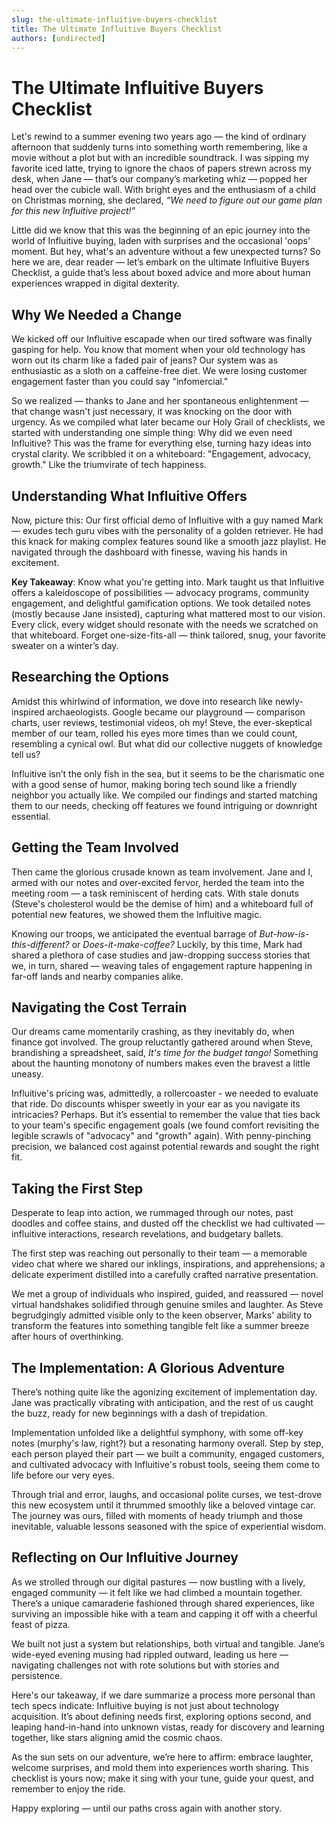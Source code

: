 ```yaml
---
slug: the-ultimate-influitive-buyers-checklist
title: The Ultimate Influitive Buyers Checklist
authors: [undirected]
---
```



# The Ultimate Influitive Buyers Checklist

Let's rewind to a summer evening two years ago — the kind of ordinary afternoon that suddenly turns into something worth remembering, like a movie without a plot but with an incredible soundtrack. I was sipping my favorite iced latte, trying to ignore the chaos of papers strewn across my desk, when Jane — that’s our company’s marketing whiz — popped her head over the cubicle wall. With bright eyes and the enthusiasm of a child on Christmas morning, she declared, *“We need to figure out our game plan for this new Influitive project!”*

Little did we know that this was the beginning of an epic journey into the world of Influitive buying, laden with surprises and the occasional 'oops' moment. But hey, what's an adventure without a few unexpected turns? So here we are, dear reader — let’s embark on the ultimate Influitive Buyers Checklist, a guide that’s less about boxed advice and more about human experiences wrapped in digital dexterity.

## Why We Needed a Change

We kicked off our Influitive escapade when our tired software was finally gasping for help. You know that moment when your old technology has worn out its charm like a faded pair of jeans? Our system was as enthusiastic as a sloth on a caffeine-free diet. We were losing customer engagement faster than you could say "infomercial." 

So we realized — thanks to Jane and her spontaneous enlightenment — that change wasn't just necessary, it was knocking on the door with urgency. As we compiled what later became our Holy Grail of checklists, we started with understanding one simple thing: Why did we even need Influitive? This was the frame for everything else, turning hazy ideas into crystal clarity. We scribbled it on a whiteboard: "Engagement, advocacy, growth." Like the triumvirate of tech happiness.

## Understanding What Influitive Offers

Now, picture this: Our first official demo of Influitive with a guy named Mark — exudes tech guru vibes with the personality of a golden retriever. He had this knack for making complex features sound like a smooth jazz playlist. He navigated through the dashboard with finesse, waving his hands in excitement.

**Key Takeaway**: Know what you're getting into. Mark taught us that Influitive offers a kaleidoscope of possibilities — advocacy programs, community engagement, and delightful gamification options. We took detailed notes (mostly because Jane insisted), capturing what mattered most to our vision. Every click, every widget should resonate with the needs we scratched on that whiteboard. Forget one-size-fits-all — think tailored, snug, your favorite sweater on a winter’s day.

## Researching the Options

Amidst this whirlwind of information, we dove into research like newly-inspired archaeologists. Google became our playground — comparison charts, user reviews, testimonial videos, oh my! Steve, the ever-skeptical member of our team, rolled his eyes more times than we could count, resembling a cynical owl. But what did our collective nuggets of knowledge tell us?

Influitive isn’t the only fish in the sea, but it seems to be the charismatic one with a good sense of humor, making boring tech sound like a friendly neighbor you actually like. We compiled our findings and started matching them to our needs, checking off features we found intriguing or downright essential.

## Getting the Team Involved

Then came the glorious crusade known as team involvement. Jane and I, armed with our notes and over-excited fervor, herded the team into the meeting room — a task reminiscent of herding cats. With stale donuts (Steve's cholesterol would be the demise of him) and a whiteboard full of potential new features, we showed them the Influitive magic.

Knowing our troops, we anticipated the eventual barrage of *But-how-is-this-different?* or *Does-it-make-coffee?* Luckily, by this time, Mark had shared a plethora of case studies and jaw-dropping success stories that we, in turn, shared — weaving tales of engagement rapture happening in far-off lands and nearby companies alike.

## Navigating the Cost Terrain

Our dreams came momentarily crashing, as they inevitably do, when finance got involved. The group reluctantly gathered around when Steve, brandishing a spreadsheet, said, *It's time for the budget tango!* Something about the haunting monotony of numbers makes even the bravest a little uneasy. 

Influitive's pricing was, admittedly, a rollercoaster - we needed to evaluate that ride. Do discounts whisper sweetly in your ear as you navigate its intricacies? Perhaps. But it’s essential to remember the value that ties back to your team's specific engagement goals (we found comfort revisiting the legible scrawls of "advocacy" and "growth" again). With penny-pinching precision, we balanced cost against potential rewards and sought the right fit.

## Taking the First Step

Desperate to leap into action, we rummaged through our notes, past doodles and coffee stains, and dusted off the checklist we had cultivated — influitive interactions, research revelations, and budgetary ballets. 

The first step was reaching out personally to their team — a memorable video chat where we shared our inklings, inspirations, and apprehensions; a delicate experiment distilled into a carefully crafted narrative presentation.

We met a group of individuals who inspired, guided, and reassured — novel virtual handshakes solidified through genuine smiles and laughter. As Steve begrudgingly admitted visible only to the keen observer, Marks' ability to transform the features into something tangible felt like a summer breeze after hours of overthinking.

## The Implementation: A Glorious Adventure

There’s nothing quite like the agonizing excitement of implementation day. Jane was practically vibrating with anticipation, and the rest of us caught the buzz, ready for new beginnings with a dash of trepidation.

Implementation unfolded like a delightful symphony, with some off-key notes (murphy's law, right?) but a resonating harmony overall. Step by step, each person played their part — we built a community, engaged customers, and cultivated advocacy with Influitive's robust tools, seeing them come to life before our very eyes. 

Through trial and error, laughs, and occasional polite curses, we test-drove this new ecosystem until it thrummed smoothly like a beloved vintage car. The journey was ours, filled with moments of heady triumph and those inevitable, valuable lessons seasoned with the spice of experiential wisdom.

## Reflecting on Our Influitive Journey

As we strolled through our digital pastures — now bustling with a lively, engaged community — it felt like we had climbed a mountain together. There’s a unique camaraderie fashioned through shared experiences, like surviving an impossible hike with a team and capping it off with a cheerful feast of pizza.

We built not just a system but relationships, both virtual and tangible. Jane’s wide-eyed evening musing had rippled outward, leading us here — navigating challenges not with rote solutions but with stories and persistence.

Here's our takeaway, if we dare summarize a process more personal than tech specs indicate: Influitive buying is not just about technology acquisition. It’s about defining needs first, exploring options second, and leaping hand-in-hand into unknown vistas, ready for discovery and learning together, like stars aligning amid the cosmic chaos. 

As the sun sets on our adventure, we’re here to affirm: embrace laughter, welcome surprises, and mold them into experiences worth sharing. This checklist is yours now; make it sing with your tune, guide your quest, and remember to enjoy the ride.

Happy exploring — until our paths cross again with another story.